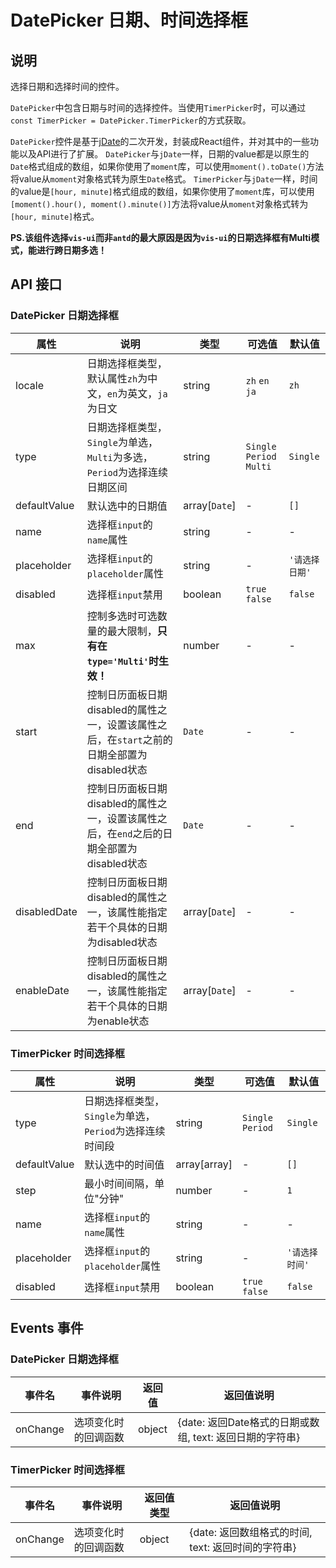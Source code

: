 # DatePicker 日期、时间选择框

## 说明
选择日期和选择时间的控件。

`DatePicker`中包含日期与时间的选择控件。当使用`TimerPicker`时，可以通过`const TimerPicker = DatePicker.TimerPicker`的方式获取。

`DatePicker`控件是基于[jDate](https://github.com/zmofei/jDate)的二次开发，封装成React组件，并对其中的一些功能以及API进行了扩展。
`DatePicker`与`jDate`一样，日期的value都是以原生的`Date`格式组成的数组，如果你使用了`moment`库，可以使用`moment().toDate()`方法将value从`moment`对象格式转为原生`Date`格式。
`TimerPicker`与`jDate`一样，时间的value是`[hour, minute]`格式组成的数组，如果你使用了`moment`库，可以使用`[moment().hour(), moment().minute()]`方法将value从`moment`对象格式转为`[hour, minute]`格式。

**PS.该组件选择`vis-ui`而非`antd`的最大原因是因为`vis-ui`的日期选择框有Multi模式，能进行跨日期多选！**

## API 接口
### DatePicker 日期选择框
| 属性 | 说明 | 类型 | 可选值 | 默认值 |
| --- | --- | --- | --- | --- |
| locale | 日期选择框类型，默认属性`zh`为中文，`en`为英文，`ja`为日文 | string | `zh` `en` `ja` | `zh` |
| type | 日期选择框类型，`Single`为单选，`Multi`为多选，`Period`为选择连续日期区间 | string | `Single` `Period` `Multi` | `Single` |
| defaultValue | 默认选中的日期值 | array[`Date`] | - | `[]` |
| name | 选择框`input`的`name`属性 | string | - | - |
| placeholder | 选择框`input`的`placeholder`属性 | string | - | `'请选择日期'` |
| disabled | 选择框`input`禁用 | boolean | `true` `false` | `false` |
| max | 控制多选时可选数量的最大限制，**只有在`type='Multi'`时生效！** | number | - | - |
| start | 控制日历面板日期disabled的属性之一，设置该属性之后，在`start`之前的日期全部置为disabled状态 | `Date` | - | - |
| end | 控制日历面板日期disabled的属性之一，设置该属性之后，在`end`之后的日期全部置为disabled状态 | `Date` | - | - |
| disabledDate | 控制日历面板日期disabled的属性之一，该属性能指定若干个具体的日期为disabled状态 | array[`Date`] | - | - |
| enableDate | 控制日历面板日期disabled的属性之一，该属性能指定若干个具体的日期为enable状态 | array[`Date`] | - | - |

### TimerPicker 时间选择框
| 属性 | 说明 | 类型 | 可选值 | 默认值 |
| --- | --- | --- | --- | --- |
| type | 日期选择框类型，`Single`为单选，`Period`为选择连续时间段 | string | `Single` `Period` | `Single` |
| defaultValue | 默认选中的时间值 | array[array] | - | `[]` |
| step | 最小时间间隔，单位"分钟" | number | - | `1` |
| name | 选择框`input`的`name`属性 | string | - | - |
| placeholder | 选择框`input`的`placeholder`属性 | string | - | `'请选择时间'` |
| disabled | 选择框`input`禁用 | boolean | `true` `false` | `false` |

## Events 事件
### DatePicker 日期选择框
| 事件名 | 事件说明 | 返回值 | 返回值说明 |
| --- | --- | --- | --- |
| onChange | 选项变化时的回调函数 | object | {date: 返回Date格式的日期或数组, text: 返回日期的字符串} |

### TimerPicker 时间选择框
| 事件名 | 事件说明 | 返回值类型 | 返回值说明 |
| --- | --- | --- | --- |
| onChange | 选项变化时的回调函数 | object | {date: 返回数组格式的时间, text: 返回时间的字符串} |